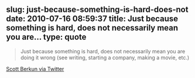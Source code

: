 slug: just-because-something-is-hard-does-not
date: 2010-07-16 08:59:37
title: Just because something is hard, does not necessarily mean you are...
type: quote
---

> Just because something is hard, does not necessarily mean you are doing it wrong (see writing, starting a company, making a movie, etc.)

[Scott Berkun via Twitter](http://twitter.com/berkun/status/18636226358)
